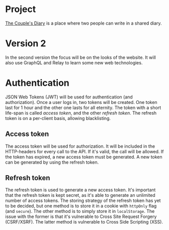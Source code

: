 # Project
[The Couple's Diary](http://couplesdiary.kindstrom.io) is a place where two people can write in a shared diary.

# Version 2
In the second version the focus will be on the looks of the website.
It will also use GraphQL and Relay to learn some new web technologies.

# Authentication
JSON Web Tokens (JWT) will be used for authentication (and authorization).
Once a user logs in, two tokens will be created.
One token last for 1 hour and the other one lasts for all eternity.
The token with a short life-span is called *access token*, and the other *refresh token*.
The refresh token is on a per-client basis, allowing blacklisting.
## Access token
The access token will be used for authorization.
It will be included in the HTTP-headers for every call to the API.
If it's valid, the call will be allowed.
If the token has expired, a new access token must be generated.
A new token can be generated by using the refresh token.
## Refresh token
The refresh token is used to generate a new access token.
It's important that the refresh token is kept secret, as it's able to generate an unlimited number of access tokens.
The storing strategy of the refresh token has yet to be decided, but one method is to store it in a cookie with `httpOnly` flag (and `secure`).
The other method is to simply store it in `localStorage`.
The issue with the former is that it's vulnerable to Cross Site Request Forgery (CSRF/XSRF).
The latter method is vulnerable to Cross Side Scripting (XSS).
